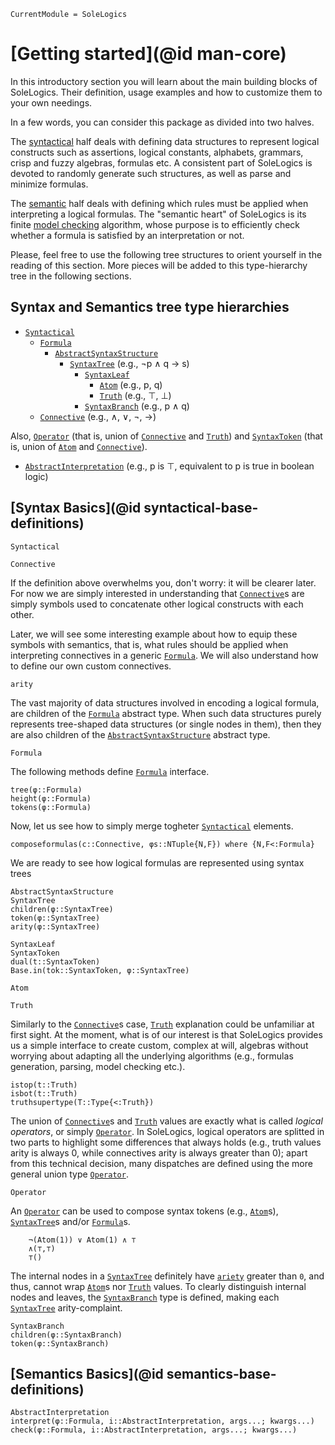 ```@meta
CurrentModule = SoleLogics
```

# [Getting started](@id man-core)

In this introductory section you will learn about the main building blocks of SoleLogics. Their definition, usage examples and how to customize them to your own needings. 

In a few words, you can consider this package as divided into two halves. 

The [syntactical](https://en.wikipedia.org/wiki/Syntax) half deals with defining data structures to represent logical constructs such as assertions, logical constants, alphabets, grammars, crisp and fuzzy algebras, formulas etc. A consistent part of SoleLogics is devoted to randomly generate such structures, as well as parse and minimize formulas.

The [semantic](https://en.wikipedia.org/wiki/Semantics) half deals with defining which rules must be applied when interpreting a logical formulas. The "semantic heart" of SoleLogics is its finite [model checking](https://en.wikipedia.org/wiki/Model_checking) algorithm, whose purpose is to efficiently check whether a formula is satisfied by an interpretation or not.

Please, feel free to use the following tree structures to orient yourself in the reading of this section. More pieces will be added to this type-hierarchy tree in the following sections.

## Syntax and Semantics tree type hierarchies
- [`Syntactical`](@ref)
    - [`Formula`](@ref)
        - [`AbstractSyntaxStructure`](@ref)
            - [`SyntaxTree`](@ref) (e.g., ¬p ∧ q → s)
                - [`SyntaxLeaf`](@ref)
                    - [`Atom`](@ref) (e.g., p, q)
                    - [`Truth`](@ref) (e.g., ⊤, ⊥)
                - [`SyntaxBranch`](@ref) (e.g., p ∧ q)
    - [`Connective`](@ref) (e.g., ∧, ∨, ¬, →)

Also, [`Operator`](@ref) (that is, union of [`Connective`](@ref) and [`Truth`](@ref)) and [`SyntaxToken`](@ref) (that is, union of [`Atom`](@ref) and [`Connective`](@ref)).  

- [`AbstractInterpretation`](@ref) (e.g., p is ⊤, equivalent to p is true in boolean logic)
        
## [Syntax Basics](@id syntactical-base-definitions)

```@docs
Syntactical
```

```@docs
Connective
```

If the definition above overwhelms you, don't worry: it will be clearer later. For now we are simply interested in understanding that [`Connective`](@ref)s are simply symbols used to concatenate other logical constructs with each other. 

Later, we will see some interesting example about how to equip these symbols with semantics, that is, what rules should be applied when interpreting connectives in a generic [`Formula`](@ref). We will also understand how to define our own custom connectives.

```@docs
arity
```

The vast majority of data structures involved in encoding a logical formula, are children of the [`Formula`](@ref) abstract type. When such data structures purely represents tree-shaped data structures (or single nodes in them), then they are also children of the [`AbstractSyntaxStructure`](@ref) abstract type.

```@docs
Formula
```

The following methods define [`Formula`](@ref) interface.

```@docs
tree(φ::Formula)
height(φ::Formula)
tokens(φ::Formula)
```

Now, let us see how to simply merge togheter [`Syntactical`](@ref) elements.

```@docs
composeformulas(c::Connective, φs::NTuple{N,F}) where {N,F<:Formula}
```

We are ready to see how logical formulas are represented using syntax trees

```@docs
AbstractSyntaxStructure
SyntaxTree
children(φ::SyntaxTree)
token(φ::SyntaxTree)
arity(φ::SyntaxTree)

SyntaxLeaf
SyntaxToken
dual(t::SyntaxToken)
Base.in(tok::SyntaxToken, φ::SyntaxTree)

Atom
```

```@docs
Truth
```

Similarly to the [`Connective`](@ref)s case, [`Truth`](@ref) explanation could be unfamiliar at first sight. At the moment, what is of our interest is that SoleLogics provides us a simple interface to create custom, complex at will, algebras without worrying about adapting all the underlying algorithms (e.g., formulas generation, parsing, model checking etc.).

```@docs
istop(t::Truth)
isbot(t::Truth)
truthsupertype(T::Type{<:Truth})
```

The union of [`Connective`](@ref)s and [`Truth`](@ref) values are exactly what is called *logical operators*, or simply [`Operator`](@ref). In SoleLogics, logical operators are splitted in two parts to highlight some differences that always holds (e.g., truth values arity is always 0, while connectives arity is always greater than 0); apart from this technical decision, many dispatches are defined using the more general union type [`Operator`](@ref).

```@docs
Operator
```
An [`Operator`](@ref) can be used to compose syntax tokens (e.g., [`Atom`](@ref)s), [`SyntaxTree`](@ref)s and/or [`Formula`](@ref)s.

```julia-repl
    ¬(Atom(1)) ∨ Atom(1) ∧ ⊤
    ∧(⊤,⊤)
    ⊤()
```

The internal nodes in a [`SyntaxTree`](@ref) definitely have [`ariety`](@ref) greater than `0`, and thus, cannot wrap [`Atom`](@ref)s nor [`Truth`](@ref) values. To clearly distinguish internal nodes and leaves, the [`SyntaxBranch`](@ref) type is defined, making each [`SyntaxTree`](@ref) arity-complaint.

```@docs
SyntaxBranch
children(φ::SyntaxBranch)
token(φ::SyntaxBranch)
```

## [Semantics Basics](@id semantics-base-definitions)
```@docs
AbstractInterpretation
interpret(φ::Formula, i::AbstractInterpretation, args...; kwargs...)
check(φ::Formula, i::AbstractInterpretation, args...; kwargs...)
```